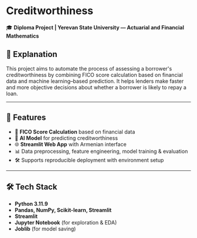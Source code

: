 # Creditworthiness

🎓 **Diploma Project | Yerevan State University — Actuarial and Financial Mathematics**

## 📖 Explanation
This project aims to automate the process of assessing a borrower's creditworthiness by combining FICO score calculation based on financial data and machine learning–based prediction. It helps lenders make faster and more objective decisions about whether a borrower is likely to repay a loan.


---

## 🚀 Features

- 🧮 **FICO Score Calculation** based on financial data
- 🤖 **AI Model** for predicting creditworthiness
- 🌐 **Streamlit Web App** with Armenian interface
- 📊 Data preprocessing, feature engineering, model training & evaluation
- 🛠️ Supports reproducible deployment with environment setup

---

## 🛠 Tech Stack

- **Python 3.11.9**
- **Pandas, NumPy, Scikit-learn, Streamlit**
- **Streamlit**
- **Jupyter Notebook** (for exploration & EDA)
- **Joblib** (for model saving)
